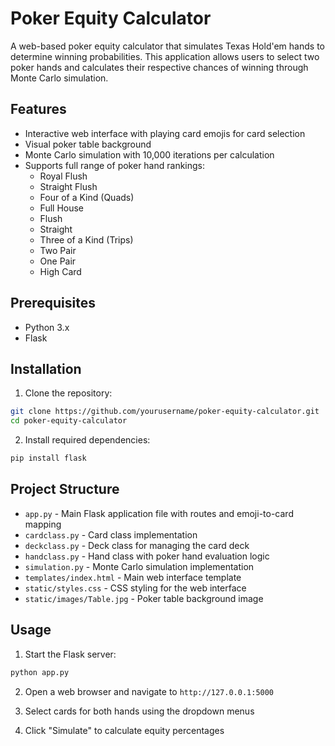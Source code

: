 # Poker Equity Calculator

A web-based poker equity calculator that simulates Texas Hold'em hands to determine winning probabilities. This application allows users to select two poker hands and calculates their respective chances of winning through Monte Carlo simulation.

## Features

- Interactive web interface with playing card emojis for card selection
- Visual poker table background
- Monte Carlo simulation with 10,000 iterations per calculation
- Supports full range of poker hand rankings:
  - Royal Flush
  - Straight Flush
  - Four of a Kind (Quads)
  - Full House
  - Flush
  - Straight
  - Three of a Kind (Trips)
  - Two Pair
  - One Pair
  - High Card

## Prerequisites

- Python 3.x
- Flask

## Installation

1. Clone the repository:
```bash
git clone https://github.com/yourusername/poker-equity-calculator.git
cd poker-equity-calculator
```

2. Install required dependencies:
```bash
pip install flask
```

## Project Structure

- `app.py` - Main Flask application file with routes and emoji-to-card mapping
- `cardclass.py` - Card class implementation
- `deckclass.py` - Deck class for managing the card deck
- `handclass.py` - Hand class with poker hand evaluation logic
- `simulation.py` - Monte Carlo simulation implementation
- `templates/index.html` - Main web interface template
- `static/styles.css` - CSS styling for the web interface
- `static/images/Table.jpg` - Poker table background image

## Usage

1. Start the Flask server:
```bash
python app.py
```

2. Open a web browser and navigate to `http://127.0.0.1:5000`

3. Select cards for both hands using the dropdown menus

4. Click "Simulate" to calculate equity percentages
